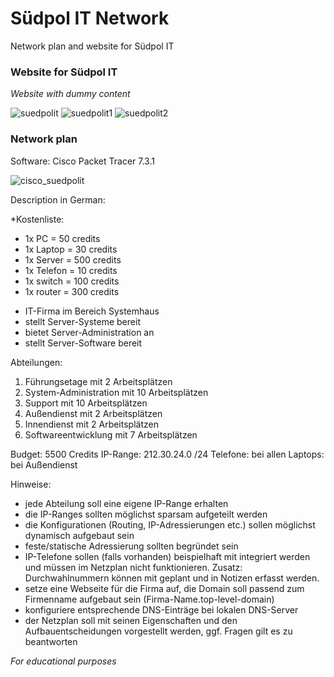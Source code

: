 # Südpol IT Network

Network plan and website for Südpol IT

### Website for Südpol IT

*Website with dummy content*

![suedpolit](https://user-images.githubusercontent.com/73216174/107384986-c1bdbf80-6af2-11eb-87bb-36f58ac6229a.png)
![suedpolit1](https://user-images.githubusercontent.com/73216174/107852134-35234200-6e0f-11eb-837d-874d9d1a7ac2.png)
![suedpolit2](https://user-images.githubusercontent.com/73216174/107852139-39e7f600-6e0f-11eb-9bc8-609e8b27d82c.png)

### Network plan

Software: Cisco Packet Tracer 7.3.1

![cisco_suedpolit](https://user-images.githubusercontent.com/73216174/107852738-b6300880-6e12-11eb-84c9-564eb98f42cc.png)

Description in German:

*Kostenliste:

* 1x PC = 50 credits
* 1x Laptop = 30 credits
* 1x Server = 500 credits
* 1x Telefon = 10 credits
* 1x switch = 100 credits
* 1x router = 300 credits

- IT-Firma im Bereich Systemhaus
- stellt Server-Systeme bereit
- bietet Server-Administration an
- stellt Server-Software bereit

Abteilungen:

1. Führungsetage mit 2 Arbeitsplätzen
2. System-Administration mit 10 Arbeitsplätzen
3. Support mit 10 Arbeitsplätzen
4. Außendienst mit 2 Arbeitsplätzen
5. Innendienst mit 2 Arbeitsplätzen
6. Softwareentwicklung mit 7 Arbeitsplätzen

Budget: 5500 Credits
IP-Range: 212.30.24.0 /24
Telefone: bei allen
Laptops: bei Außendienst

Hinweise:
- jede Abteilung soll eine eigene IP-Range erhalten
- die IP-Ranges sollten möglichst sparsam aufgeteilt werden
- die Konfigurationen (Routing, IP-Adressierungen etc.) sollen möglichst dynamisch aufgebaut sein
- feste/statische Adressierung sollten begründet sein
- IP-Telefone sollen (falls vorhanden) beispielhaft mit integriert werden und müssen im Netzplan nicht funktionieren. Zusatz: Durchwahlnummern können mit geplant und in Notizen erfasst werden.
- setze eine Webseite für die Firma auf, die Domain soll passend zum Firmenname aufgebaut sein (Firma-Name.top-level-domain)
- konfiguriere entsprechende DNS-Einträge bei lokalen DNS-Server
- der Netzplan soll mit seinen Eigenschaften und den Aufbauentscheidungen vorgestellt werden, ggf. Fragen gilt es zu beantworten

*For educational purposes*
